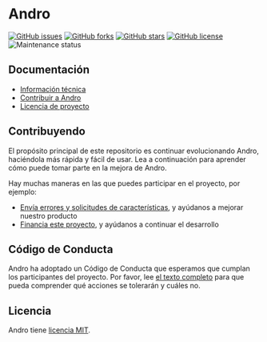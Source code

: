 # Andro

[![GitHub issues](https://img.shields.io/github/issues/CMihai99/andro?style=flat-square)](https://github.com/CMihai99/andro/issues)
[![GitHub forks](https://img.shields.io/github/forks/CMihai99/andro?style=flat-square)](https://github.com/CMihai99/andro/network)
[![GitHub stars](https://img.shields.io/github/stars/CMihai99/andro?style=flat-square)](https://github.com/CMihai99/andro/stargazers)
[![GitHub license](https://img.shields.io/github/license/CMihai99/andro?style=flat-square)](https://github.com/CMihai99/andro/blob/master/LICENSE)
![Maintenance status](https://img.shields.io/maintenance/yes/2021?style=flat-square)

## Documentación

  - [Información técnica](https://github.com/CMihai99/andro/blob/main/README.md)
  - [Contribuir a Andro](https://github.com/CMihai99/andro/blob/main/CONTRIBUTING.md)
  - [Licencia de proyecto](https://github.com/CMihai99/andro/blob/main/LICENSE)

## Contribuyendo

El propósito principal de este repositorio es continuar evolucionando Andro, haciéndola más rápida y fácil de usar. Lea a continuación para aprender cómo puede tomar parte en la mejora de Andro.

Hay muchas maneras en las que puedes participar en el proyecto, por ejemplo:

  - [Envía errores y solicitudes de características](https://github.com/CMihai99/andro/issues), y ayúdanos a mejorar nuestro producto
  - [Financia este proyecto](https://www.paypal.com/paypalme/Impulse884?locale.x=en_US), y ayúdanos a continuar el desarrollo

## Código de Conducta

Andro ha adoptado un Código de Conducta que esperamos que cumplan los participantes del proyecto. Por favor, lee [el texto completo](https://code.fb.com/codeofconduct) para que pueda comprender qué acciones se tolerarán y cuáles no.

## Licencia

Andro tiene [licencia MIT](LICENSE).